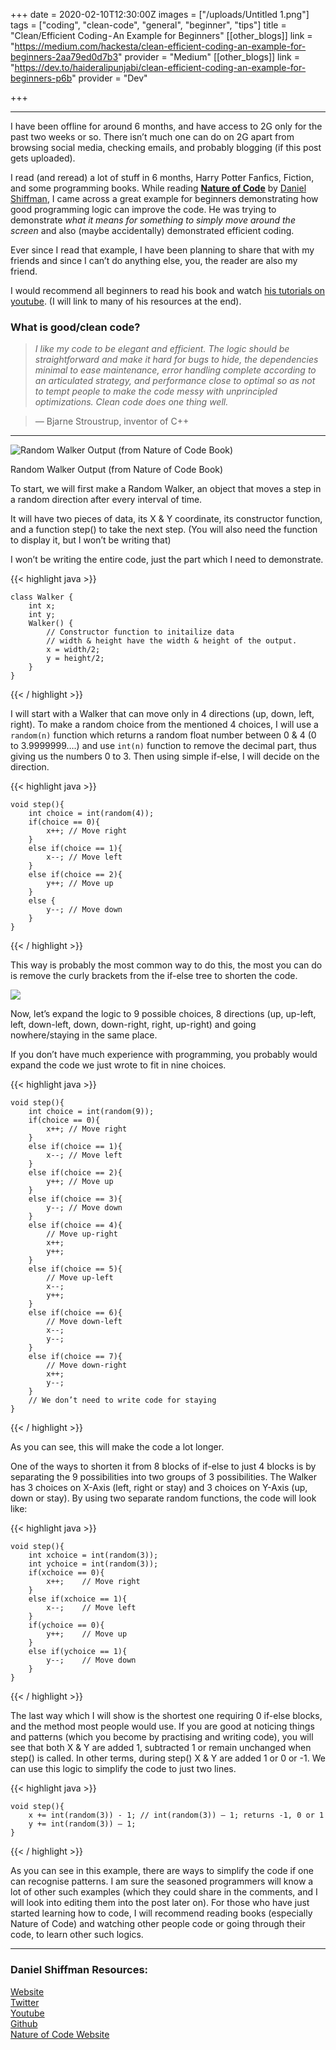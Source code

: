 +++
date = 2020-02-10T12:30:00Z
images = ["/uploads/Untitled 1.png"]
tags = ["coding", "clean-code", "general", "beginner", "tips"]
title = "Clean/Efficient Coding - An Example for Beginners"
[[other_blogs]]
link = "https://medium.com/hackesta/clean-efficient-coding-an-example-for-beginners-2aa79ed0d7b3"
provider = "Medium"
[[other_blogs]]
link = "https://dev.to/haideralipunjabi/clean-efficient-coding-an-example-for-beginners-p6b"
provider = "Dev"

+++
***

I have been offline for around 6 months, and have access to 2G only for the past two weeks or so. There isn’t much one can do on 2G apart from browsing social media, checking emails, and probably blogging (if this post gets uploaded).

I read (and reread) a lot of stuff in 6 months, Harry Potter Fanfics, Fiction, and some programming books. While reading [**Nature of Code**](http://natureofcode.com/) by [Daniel Shiffman](https://shiffman.net/), I came across a great example for beginners demonstrating how good programming logic can improve the code. He was trying to demonstrate _what it means for something to simply move around the screen_ and also (maybe accidentally) demonstrated efficient coding.

Ever since I read that example, I have been planning to share that with my friends and since I can’t do anything else, you, the reader are also my friend.

I would recommend all beginners to read his book and watch [his tutorials on youtube](http://youtube.com/shiffman). (I will link to many of his resources at the end).

### What is good/clean code?

> _I like my code to be elegant and efficient. The logic should be straightforward and make it hard for bugs to hide, the dependencies minimal to ease maintenance, error handling complete according to an articulated strategy, and performance close to optimal so as not to tempt people to make the code messy with unprincipled optimizations. Clean code does one thing well._

> _—_ Bjarne Stroustrup, inventor of C++

***

![Random Walker Output (from Nature of Code Book)](https://cdn-images-1.medium.com/max/720/1*57Y3S0NzYeumtr9BsvszEg.jpeg)

Random Walker Output (from Nature of Code Book)

To start, we will first make a Random Walker, an object that moves a step in a random direction after every interval of time.

It will have two pieces of data, its X & Y coordinate, its constructor function, and a function step() to take the next step. (You will also need the function to display it, but I won’t be writing that)

I won’t be writing the entire code, just the part which I need to demonstrate.

{{< highlight java >}}

    class Walker {
    	int x;    
        int y;    
        Walker() {        
        	// Constructor function to initailize data        
        	// width & height have the width & height of the output.        
            x = width/2;        
            y = height/2;    
        }
    }

{{< / highlight >}}

I will start with a Walker that can move only in 4 directions (up, down, left, right). To make a random choice from the mentioned 4 choices, I will use a `random(n)` function which returns a random float number between 0 & 4 (0 to 3.9999999….) and use `int(n)` function to remove the decimal part, thus giving us the numbers 0 to 3. Then using simple if-else, I will decide on the direction.

{{< highlight java >}}

    void step(){    
    	int choice = int(random(4));    
        if(choice == 0){        
        	x++; // Move right    
        }    
        else if(choice == 1){        
        	x--; // Move left    
        }    
        else if(choice == 2){        
        	y++; // Move up    
        }    
        else {        
        	y--; // Move down    
        }
    }

{{< / highlight >}}

This way is probably the most common way to do this, the most you can do is remove the curly brackets from the if-else tree to shorten the code.

![](https://cdn-images-1.medium.com/max/2000/1%2A4Rap81a1hMstF7NN7MlkFg.jpeg)

Now, let’s expand the logic to 9 possible choices, 8 directions (up, up-left, left, down-left, down, down-right, right, up-right) and going nowhere/staying in the same place.

If you don’t have much experience with programming, you probably would expand the code we just wrote to fit in nine choices.

{{< highlight java >}}

    void step(){    
    	int choice = int(random(9));    
        if(choice == 0){        
        	x++; // Move right    
        }    
        else if(choice == 1){        
        	x--; // Move left    
        }    
        else if(choice == 2){        
        	y++; // Move up    
        }    
        else if(choice == 3){        
        	y--; // Move down    
        }    
        else if(choice == 4){        
        	// Move up-right        
            x++;        
            y++;    
        }    
        else if(choice == 5){
        	// Move up-left 
            x--;       
            y++;    
        }    
        else if(choice == 6){ 
        	// Move down-left       
            x--;        
            y--;    
        }    
        else if(choice == 7){
        	// Move down-right 
            x++;     
            y--;    
        }    
        // We don’t need to write code for staying
    }

{{< / highlight >}}

As you can see, this will make the code a lot longer.

One of the ways to shorten it from 8 blocks of if-else to just 4 blocks is by separating the 9 possibilities into two groups of 3 possibilities. The Walker has 3 choices on X-Axis (left, right or stay) and 3 choices on Y-Axis (up, down or stay). By using two separate random functions, the code will look like:

{{< highlight java >}}

    void step(){    
    	int xchoice = int(random(3));  
        int ychoice = int(random(3));
        if(xchoice == 0){  
        	x++; 	// Move right    
        }    
        else if(xchoice == 1){
        	x--;	// Move left 
        }    
        if(ychoice == 0){
        	y++;	// Move up
        }   
        else if(ychoice == 1){ 
        	y--;	// Move down 
        }
    }

{{< / highlight >}}

The last way which I will show is the shortest one requiring 0 if-else blocks, and the method most people would use. If you are good at noticing things and patterns (which you become by practising and writing code), you will see that both X & Y are added 1, subtracted 1 or remain unchanged when step() is called. In other terms, during step() X & Y are added 1 or 0 or -1. We can use this logic to simplify the code to just two lines.

{{< highlight java >}}

    void step(){
    	x += int(random(3)) - 1; // int(random(3)) — 1; returns -1, 0 or 1    
        y += int(random(3)) — 1;
    }

{{< / highlight >}}

As you can see in this example, there are ways to simplify the code if one can recognise patterns. I am sure the seasoned programmers will know a lot of other such examples (which they could share in the comments, and I will look into editing them into the post later on). For those who have just started learning how to code, I will recommend reading books (especially Nature of Code) and watching other people code or going through their code, to learn other such logics.

***

### **Daniel Shiffman Resources:**

[Website](https://shiffman.net/)  
[Twitter](http://twitter.com/shiffman)  
[Youtube](http://youtube.com/shiffman)  
[Github](http://github.com/shiffman)  
[Nature of Code Website](http://natureofcode.com/)